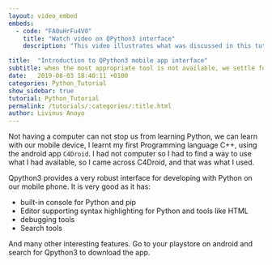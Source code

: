 ```yaml
---
layout: video_embed
embeds:
  - code: "FA0uHrFu4V0"
    title: "Watch video on QPython3 interface"
    description: "This video illustrates what was discussed in this tutorial"

title:  "Introduction to QPython3 mobile app interface"
subtitle: when the most appropriate tool is not available, we settle for any available tool!
date:   2019-08-03 18:40:11 +0100
categories: Python_Tutorial
show_sidebar: true
tutorial: Python_Tutorial
permalink: /tutorials/:categories/:title.html
author: Livinus Anayo
---
```


Not having a computer can not stop us from learning Python, we can learn with our mobile device, I learnt my first Programming language C++, using the android app `C4Droid`. I had not computer so I had to find a way to use what I had available, so I came across C4Droid, and that was what I used.

Qpython3 provides a very robust interface for developing with Python on our mobile phone. It is very good as it has:

<ul>
  <li>built-in console for Python and pip</li>
  <li>Editor supporting syntax highlighting for Python and tools like HTML</li>
  <li>debugging tools</li>
  <li>Search tools</li>
</ul>
And many other interesting features. Go to your playstore on android and search for Qpython3 to download the app.
